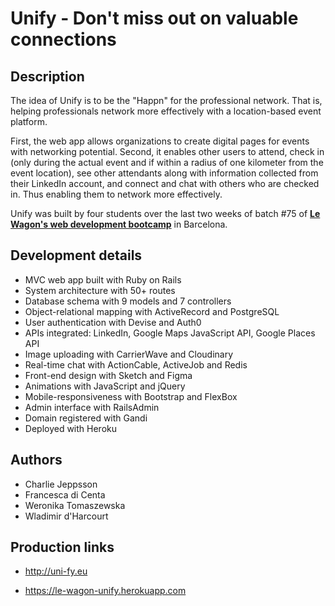 <h1>Unify - Don't miss out on valuable connections</h1>

<h2>Description</h2>
<p>The idea of Unify is to be the "Happn" for the professional network. That is, helping professionals network more effectively with a location-based event platform.</p>

<p>First, the web app allows organizations to create digital pages for events with networking potential. Second, it enables other users to attend, check in (only during the actual event and if within a radius of one kilometer from the event location), see other attendants along with information collected from their LinkedIn account, and connect and chat with others who are checked in. Thus enabling them to network more effectively.</p>

<p>Unify was built by four students over the last two weeks of batch #75 of <strong><a href="https://www.lewagon.com/" target="_blank">Le Wagon's web development bootcamp</a></strong> in Barcelona.</p>

<h2>Development details</h2>
<ul>
  <li>MVC web app built with Ruby on Rails</li>
  <li>System architecture with 50+ routes</li>
  <li>Database schema with 9 models and 7 controllers</li>
  <li>Object-relational mapping with ActiveRecord and PostgreSQL</li>
  <li>User authentication with Devise and Auth0</li>
  <li>APIs integrated: LinkedIn, Google Maps JavaScript API, Google Places API</li>
  <li>Image uploading with CarrierWave and Cloudinary</li>
  <li>Real-time chat with ActionCable, ActiveJob and Redis</li>
  <li>Front-end design with Sketch and Figma</li>
  <li>Animations with JavaScript and jQuery</li>
  <li>Mobile-responsiveness with Bootstrap and FlexBox</li>
  <li>Admin interface with RailsAdmin</li>
  <li>Domain registered with Gandi</li>
  <li>Deployed with Heroku</li>
</ul>

<h2>Authors</h2>
<ul>
  <li>Charlie Jeppsson</li>
  <li>Francesca di Centa</li>
  <li>Weronika Tomaszewska</li>
  <li>Wladimir d'Harcourt</li>
</ul>

<h2>Production links</h2>
<ul>
  <li><a href="http://uni-fy.eu" target="_blank"><p>http://uni-fy.eu</p></a></li>
  <li><a href="https://le-wagon-unify.herokuapp.com" target="_blank"><p>https://le-wagon-unify.herokuapp.com</p></a></li>
</ul>
